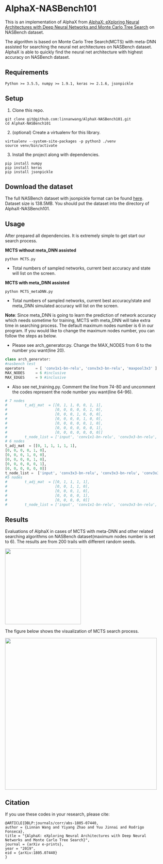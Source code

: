 # AlphaX-NASBench101
This is an implementation of AlphaX from [AlphaX: eXploring Neural Architectures with Deep Neural Networks and Monte Carlo Tree Search](https://arxiv.org/abs/1805.07440) on NASBench dataset.

The algorithm is based on Monte Carlo Tree Search(MCTS) with meta-DNN assisted for searching the neural net architectures on NASBench dataset. AlphaX is able to quickly find the neural net architecture with highest accuracy on NASBench dataset.

## Requirements
```
Python >= 3.5.5, numpy >= 1.9.1, keras >= 2.1.6, jsonpickle
```

## Setup

1.  Clone this repo.

```
git clone git@github.com:linnanwang/AlphaX-NASBench101.git
cd AlphaX-NASBench101
```

2. (optional) Create a virtualenv for this library.

```
virtualenv --system-site-packages -p python3 ./venv
source venv/bin/activate
```

3. Install the project along with dependencies.

```
pip install numpy
pip install keras
pip install jsonpickle
```

## Download the dataset

The full NASBench dataset with jsonpickle format can be found [here](https://drive.google.com/file/d/100xB4Mj7Hc5I0ljVPo7ATmC2kfhytHuN/view?usp=sharing). Dataset size is 138.5MB. You should put the dataset into the directory of AlphaX-NASBench101.

## Usage

After prepared all dependencies. It is extremely simple to get start our search process.

**MCTS without meta_DNN assisted** 
```
python MCTS.py
```
* Total numbers of sampled networks, current best accuracy and state will list on the screen. 

**MCTS with meta_DNN assisted** 
```
python MCTS_metaDNN.py
```
* Total numbers of sampled networks, current best accuracy/state and meta_DNN simulated accuracy will list on the screen.

**Note**:  Since meta_DNN is going to learn the prediction of network accuracy which needs sometime for training, MCTS with meta_DNN will take extra time in searching process. The default maximum nodes number is 6 in our program.  If you would like to change the maximum nodes number,  you can follow the steps as below. 
- Please see arch_generator.py. Change the MAX_NODES from 6 to the number you want(line 20). 
```python
class arch_generator:
#nasbench test
operators     = [ 'conv1x1-bn-relu', 'conv3x3-bn-relu', 'maxpool3x3' ]
MAX_NODES     = 6 #inclusive
MAX_EDGES     = 9 #inclusive
```
- Also see net_training.py.  Comment the line from 74-80 and uncomment the codes represent the node number you want(line 64-96).
```python
# 7 nodes
#        t_adj_mat  = [[0, 1, 1, 0, 0, 1, 1],
#                      [0, 0, 0, 0, 0, 1, 0],
#                      [0, 0, 0, 1, 0, 0, 0],
#                      [0, 0, 0, 0, 1, 0, 0],
#                      [0, 0, 0, 0, 0, 1, 0],
#                      [0, 0, 0, 0, 0, 0, 1],
#                      [0, 0, 0, 0, 0, 0, 0]]
#        t_node_list = ['input', 'conv1x1-bn-relu', 'conv3x3-bn-relu', 'maxpool3x3', 'conv3x3-bn-relu', 'conv3x3-bn-relu', 'output']
# 6 nodes
t_adj_mat  = [[0, 1, 1, 1, 1, 1],
[0, 0, 0, 0, 1, 0],
[0, 0, 0, 1, 0, 0],
[0, 0, 0, 0, 1, 0],
[0, 0, 0, 0, 0, 1],
[0, 0, 0, 0, 0, 0]]
t_node_list =  ['input', 'conv3x3-bn-relu', 'conv3x3-bn-relu', 'conv3x3-bn-relu', 'conv3x3-bn-relu', 'output']
#5 nodes
#        t_adj_mat  = [[0, 1, 1, 1, 1],
#                      [0, 0, 1, 1, 0],
#                      [0, 0, 0, 1, 0],
#                      [0, 0, 0, 0, 1],
#                      [0, 0, 0, 0, 0]]
#        t_node_list = ['input', 'conv1x1-bn-relu', 'conv3x3-bn-relu', 'conv3x3-bn-relu', 'output']
```
## Results
Evaluations of AlphaX in cases of MCTS with meta-DNN and other related searching algorithms on NASBench dataset(maximum nodes number is set to 6). The results are from 200 trails with different random seeds.

<img src='https://github.com/linnanwang/AlphaX-NASBench101/blob/master/mcts_speed_nasbench.pdf' width="250">

The figure below shows the visualization of MCTS search process.

<img src='https://github.com/linnanwang/AlphaX-CVPR2019/blob/master/fig/mcts_viz.png?raw=true' width="500">


## Citation
If you use these codes in your research, please cite:

```
@ARTICLE{DBLP:journals/corr/abs-1805-07440,
author = {Linnan Wang and Yiyang Zhao and Yuu Jinnai and Rodrigo Fonseca},
title = "{AlphaX: eXploring Neural Architectures with Deep Neural Networks and Monte Carlo Tree Search}",
journal = {arXiv e-prints},
year = "2019",
eid = {arXiv:1805.07440}
}
```







